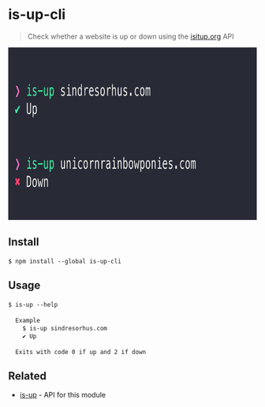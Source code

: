 # is-up-cli

> Check whether a website is up or down using the [isitup.org](https://isitup.org) API

<img src="screenshot.png" width="833" height="350">

## Install

```
$ npm install --global is-up-cli
```

## Usage

```
$ is-up --help

  Example
    $ is-up sindresorhus.com
    ✔ Up

  Exits with code 0 if up and 2 if down
```

## Related

- [is-up](https://github.com/sindresorhus/is-up) - API for this module
